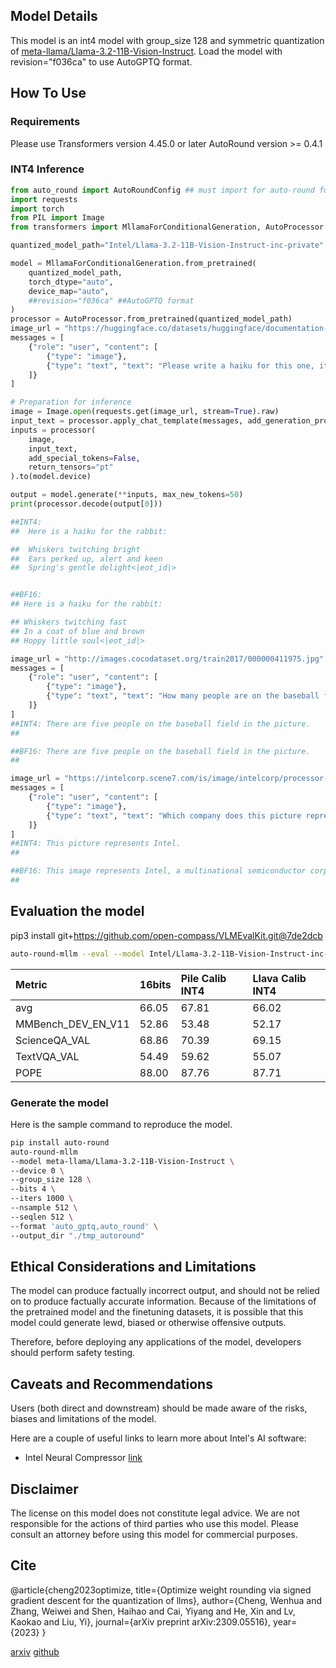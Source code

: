 
## Model Details

This model is an int4 model with group_size 128 and symmetric quantization of [meta-llama/Llama-3.2-11B-Vision-Instruct](https://huggingface.co/meta-llama/Llama-3.2-11B-Vision-Instruct). Load the model with revision="f036ca" to use AutoGPTQ format.

## How To Use

### Requirements
Please use Transformers version 4.45.0 or later
AutoRound version >= 0.4.1

### INT4 Inference
```python
from auto_round import AutoRoundConfig ## must import for auto-round format
import requests
import torch
from PIL import Image
from transformers import MllamaForConditionalGeneration, AutoProcessor

quantized_model_path="Intel/Llama-3.2-11B-Vision-Instruct-inc-private"

model = MllamaForConditionalGeneration.from_pretrained(
    quantized_model_path,
    torch_dtype="auto",
    device_map="auto",
    ##revision="f036ca" ##AutoGPTQ format
)
processor = AutoProcessor.from_pretrained(quantized_model_path)
image_url = "https://huggingface.co/datasets/huggingface/documentation-images/resolve/0052a70beed5bf71b92610a43a52df6d286cd5f3/diffusers/rabbit.jpg"
messages = [
    {"role": "user", "content": [
        {"type": "image"},
        {"type": "text", "text": "Please write a haiku for this one, it would be: "}
    ]}
]

# Preparation for inference
image = Image.open(requests.get(image_url, stream=True).raw)
input_text = processor.apply_chat_template(messages, add_generation_prompt=True)
inputs = processor(
    image,
    input_text,
    add_special_tokens=False,
    return_tensors="pt"
).to(model.device)

output = model.generate(**inputs, max_new_tokens=50)
print(processor.decode(output[0]))

##INT4: 
##  Here is a haiku for the rabbit:

##  Whiskers twitching bright
##  Ears perked up, alert and keen
##  Spring's gentle delight<|eot_id|>


##BF16: 
## Here is a haiku for the rabbit:

## Whiskers twitching fast
## In a coat of blue and brown
## Hoppy little soul<|eot_id|>

image_url = "http://images.cocodataset.org/train2017/000000411975.jpg"
messages = [
    {"role": "user", "content": [
        {"type": "image"},
        {"type": "text", "text": "How many people are on the baseball field in the picture?"}
    ]}
]
##INT4: There are five people on the baseball field in the picture.
## 

##BF16: There are five people on the baseball field in the picture.
## 

image_url = "https://intelcorp.scene7.com/is/image/intelcorp/processor-overview-framed-badge:1920-1080?wid=480&hei=270"
messages = [
    {"role": "user", "content": [
        {"type": "image"},
        {"type": "text", "text": "Which company does this picture represent?"}
    ]}
]
##INT4: This picture represents Intel.
## 

##BF16: This image represents Intel, a multinational semiconductor corporation headquartered in Santa Clara, California.
## 

```

## Evaluation the model
pip3 install git+https://github.com/open-compass/VLMEvalKit.git@7de2dcb
```bash
auto-round-mllm --eval --model Intel/Llama-3.2-11B-Vision-Instruct-inc-private --tasks MMBench_DEV_EN_V11,ScienceQA_VAL,TextVQA_VAL,POPE --output_dir "./eval_result"
```
|Metric             |16bits|Pile Calib INT4  |Llava Calib INT4|
|:-------------------|:------|:------|:------|
|avg                |66.05 |67.81 |66.02 |
|MMBench_DEV_EN_V11 |52.86 |53.48 |52.17 |
|ScienceQA_VAL      |68.86 |70.39 |69.15 |
|TextVQA_VAL        |54.49 |59.62 |55.07 |
|POPE               |88.00 |87.76 |87.71 |

### Generate the model
Here is the sample command to reproduce the model.
```bash
pip install auto-round
auto-round-mllm
--model meta-llama/Llama-3.2-11B-Vision-Instruct \
--device 0 \
--group_size 128 \
--bits 4 \
--iters 1000 \
--nsample 512 \
--seqlen 512 \
--format 'auto_gptq,auto_round' \
--output_dir "./tmp_autoround"
```

## Ethical Considerations and Limitations

The model can produce factually incorrect output, and should not be relied on to produce factually accurate information. Because of the limitations of the pretrained model and the finetuning datasets, it is possible that this model could generate lewd, biased or otherwise offensive outputs.

Therefore, before deploying any applications of the model, developers should perform safety testing.

## Caveats and Recommendations

Users (both direct and downstream) should be made aware of the risks, biases and limitations of the model.

Here are a couple of useful links to learn more about Intel's AI software:

- Intel Neural Compressor [link](https://github.com/intel/neural-compressor)

## Disclaimer

The license on this model does not constitute legal advice. We are not responsible for the actions of third parties who use this model. Please consult an attorney before using this model for commercial purposes.

## Cite

@article{cheng2023optimize, title={Optimize weight rounding via signed gradient descent for the quantization of llms}, author={Cheng, Wenhua and Zhang, Weiwei and Shen, Haihao and Cai, Yiyang and He, Xin and Lv, Kaokao and Liu, Yi}, journal={arXiv preprint arXiv:2309.05516}, year={2023} }

[arxiv](https://arxiv.org/abs/2309.05516) [github](https://github.com/intel/auto-round)

